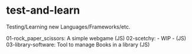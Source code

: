 # test-and-learn
Testing/Learning new Languages/Frameworks/etc.

01-rock_paper_scissors: A simple webgame (JS)
02-scetchy: - WIP - (JS)
03-library-software: Tool to manage Books in a library (JS)
